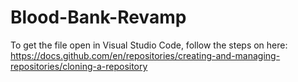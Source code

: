# Blood-Bank-Revamp
To get the file open in Visual Studio Code, follow the steps on here:
https://docs.github.com/en/repositories/creating-and-managing-repositories/cloning-a-repository
